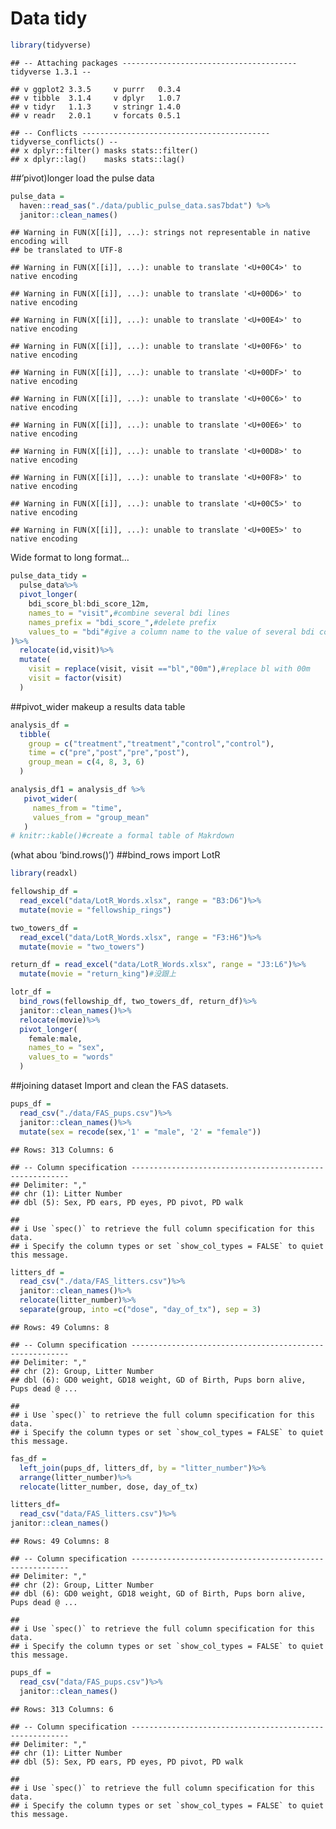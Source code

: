 Data tidy
================

``` r
library(tidyverse)
```

    ## -- Attaching packages --------------------------------------- tidyverse 1.3.1 --

    ## v ggplot2 3.3.5     v purrr   0.3.4
    ## v tibble  3.1.4     v dplyr   1.0.7
    ## v tidyr   1.1.3     v stringr 1.4.0
    ## v readr   2.0.1     v forcats 0.5.1

    ## -- Conflicts ------------------------------------------ tidyverse_conflicts() --
    ## x dplyr::filter() masks stats::filter()
    ## x dplyr::lag()    masks stats::lag()

\#\#’pivot)longer load the pulse data

``` r
pulse_data = 
  haven::read_sas("./data/public_pulse_data.sas7bdat") %>%
  janitor::clean_names()
```

    ## Warning in FUN(X[[i]], ...): strings not representable in native encoding will
    ## be translated to UTF-8

    ## Warning in FUN(X[[i]], ...): unable to translate '<U+00C4>' to native encoding

    ## Warning in FUN(X[[i]], ...): unable to translate '<U+00D6>' to native encoding

    ## Warning in FUN(X[[i]], ...): unable to translate '<U+00E4>' to native encoding

    ## Warning in FUN(X[[i]], ...): unable to translate '<U+00F6>' to native encoding

    ## Warning in FUN(X[[i]], ...): unable to translate '<U+00DF>' to native encoding

    ## Warning in FUN(X[[i]], ...): unable to translate '<U+00C6>' to native encoding

    ## Warning in FUN(X[[i]], ...): unable to translate '<U+00E6>' to native encoding

    ## Warning in FUN(X[[i]], ...): unable to translate '<U+00D8>' to native encoding

    ## Warning in FUN(X[[i]], ...): unable to translate '<U+00F8>' to native encoding

    ## Warning in FUN(X[[i]], ...): unable to translate '<U+00C5>' to native encoding

    ## Warning in FUN(X[[i]], ...): unable to translate '<U+00E5>' to native encoding

Wide format to long format…

``` r
pulse_data_tidy = 
  pulse_data%>%
  pivot_longer(
    bdi_score_bl:bdi_score_12m,
    names_to = "visit",#combine several bdi lines
    names_prefix = "bdi_score_",#delete prefix
    values_to = "bdi"#give a column name to the value of several bdi columns.
)%>%
  relocate(id,visit)%>%
  mutate(
    visit = replace(visit, visit =="bl","00m"),#replace bl with 00m
    visit = factor(visit)
  )
```

\#\#pivot\_wider makeup a results data table

``` r
analysis_df =
  tibble(
    group = c("treatment","treatment","control","control"),
    time = c("pre","post","pre","post"),
    group_mean = c(4, 8, 3, 6)
  )

analysis_df1 = analysis_df %>%
   pivot_wider(
     names_from = "time",
     values_from = "group_mean"
   )
# knitr::kable()#create a formal table of Makrdown
```

(what abou ‘bind.rows()’) \#\#bind\_rows import LotR

``` r
library(readxl)

fellowship_df = 
  read_excel("data/LotR_Words.xlsx", range = "B3:D6")%>%
  mutate(movie = "fellowship_rings")

two_towers_df = 
  read_excel("data/LotR_Words.xlsx", range = "F3:H6")%>%
  mutate(movie = "two_towers")

return_df = read_excel("data/LotR_Words.xlsx", range = "J3:L6")%>%
  mutate(movie = "return_king")#没跟上

lotr_df =
  bind_rows(fellowship_df, two_towers_df, return_df)%>%
  janitor::clean_names()%>%
  relocate(movie)%>%
  pivot_longer(
    female:male,
    names_to = "sex",
    values_to = "words"
  )
```

\#\#joining dataset Import and clean the FAS datasets.

``` r
pups_df =
  read_csv("./data/FAS_pups.csv")%>%
  janitor::clean_names()%>%
  mutate(sex = recode(sex,'1' = "male", '2' = "female"))
```

    ## Rows: 313 Columns: 6

    ## -- Column specification --------------------------------------------------------
    ## Delimiter: ","
    ## chr (1): Litter Number
    ## dbl (5): Sex, PD ears, PD eyes, PD pivot, PD walk

    ## 
    ## i Use `spec()` to retrieve the full column specification for this data.
    ## i Specify the column types or set `show_col_types = FALSE` to quiet this message.

``` r
litters_df =
  read_csv("./data/FAS_litters.csv")%>%
  janitor::clean_names()%>%
  relocate(litter_number)%>%
  separate(group, into =c("dose", "day_of_tx"), sep = 3)
```

    ## Rows: 49 Columns: 8

    ## -- Column specification --------------------------------------------------------
    ## Delimiter: ","
    ## chr (2): Group, Litter Number
    ## dbl (6): GD0 weight, GD18 weight, GD of Birth, Pups born alive, Pups dead @ ...

    ## 
    ## i Use `spec()` to retrieve the full column specification for this data.
    ## i Specify the column types or set `show_col_types = FALSE` to quiet this message.

``` r
fas_df =
  left_join(pups_df, litters_df, by = "litter_number")%>%
  arrange(litter_number)%>%
  relocate(litter_number, dose, day_of_tx)
```

``` r
litters_df=
  read_csv("data/FAS_litters.csv")%>%
janitor::clean_names()
```

    ## Rows: 49 Columns: 8

    ## -- Column specification --------------------------------------------------------
    ## Delimiter: ","
    ## chr (2): Group, Litter Number
    ## dbl (6): GD0 weight, GD18 weight, GD of Birth, Pups born alive, Pups dead @ ...

    ## 
    ## i Use `spec()` to retrieve the full column specification for this data.
    ## i Specify the column types or set `show_col_types = FALSE` to quiet this message.

``` r
pups_df =
  read_csv("data/FAS_pups.csv")%>%
  janitor::clean_names()
```

    ## Rows: 313 Columns: 6

    ## -- Column specification --------------------------------------------------------
    ## Delimiter: ","
    ## chr (1): Litter Number
    ## dbl (5): Sex, PD ears, PD eyes, PD pivot, PD walk

    ## 
    ## i Use `spec()` to retrieve the full column specification for this data.
    ## i Specify the column types or set `show_col_types = FALSE` to quiet this message.
